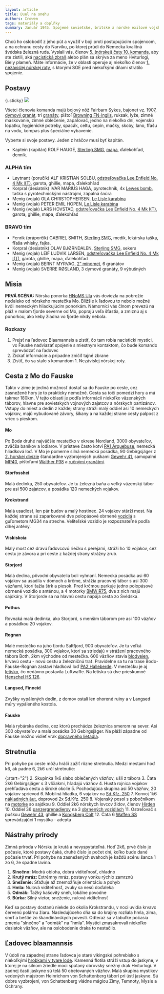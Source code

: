 ```yaml
---
layout: article
title: Duel na snehu
authors: Crowen
tags: materiály a doplňky
summary: Január 1945. Spojené sovietske, britské a nórske exilové vojská postupujú cez Finnmark ďalej do Nemeckom okupovaného Nórska. Britské SOE, Oddelenie pre zvláštne operácie, má informáciu, že nacistickí mystici Nebelwandler (Pútnici v hmle), hľadajú úkryt legendárneho draka Hvíturlogiho na svahoch ľadovca Blaamannsis.
---
```


Chcú ho oslobodiť z jeho pút a využiť v boji proti postupujúcim spojencom, a na ochranu cesty do Narviku, po ktorej prúdi do Nemecka kvalitná švédska železná ruda. Vyslali vás, členov [5. (nórskej) čaty 10. komanda](https://en.wikipedia.org/wiki/No._10_%28Inter-Allied%29_Commando#No._5_%28Norwegian%29_Troop), aby ste zistili, aká [nacistická zbraň](https://en.wikipedia.org/wiki/Wunderwaffe) alebo plán sa skrýva za meno Hvíturlogi, Biely plameň. Máte informácie, že v oblasti operuje aj niekoľko členov [1. nezávislej nórskej roty](https://en.wikipedia.org/wiki/Norwegian_Independent_Company_1), s ktorými SOE pred niekoľkými dňami stratilo spojenie.

## Postavy

{:.sticky}
![](duel-na-snehu-mapa.jpg)

Všetci členovia komanda majú bojový nôž Fairbarn Sykes, bajonet vz. 1907, [dymový granát](https://en.wikipedia.org/wiki/No_77_grenade), tri [granáty](https://en.wikipedia.org/wiki/Mills_bomb), pištoľ [Browning FN-Inglis](https://en.wikipedia.org/wiki/Browning_Hi-Power), ruksak, lyže, zimné maskovanie, zimné oblečenie, zapaľovač, jedno na niekoľko dní, vojenskú lopatku, hygienické potreby, spacák, celtu, cepín, mačky, skoby, lano, fľašu na vodu, kompas plus špeciálne vybavenie.

Vyberte si svoje postavy. Jeden z hráčov musí byť kapitán.

- Kaptein (kapitán) ROLF HAUGE, [Sterling SMG](https://en.wikipedia.org/wiki/Sterling_submachine_gun), [mapa](https://www.ibiblio.org/hyperwar/UN/UK/UK-NWE-Norway/maps/UK-NWE-Norway-8b.jpg), ďalekohľad, denník.

### ALPHA tím

- Løytnant (poručík) ALF KRISTIAN SOLBU, [odstreľovačka Lee Enfield No. 4 Mk I(T)](https://en.wikipedia.org/wiki/Lee%2525E2%252580%252593Enfield#Sniper_rifles), garota, ghillie, mapa, ďalekohľad
- Korpral (desiatnik) IVAR MARIUS HAGA, pyrotechnik, 4x [Lewes bomb](https://en.wikipedia.org/wiki/Lewes_bomb), taška s pyrotechnickými nástrojmi, zápalná šnúra
- Menig (vojak) OLA CHRISTOPHERSEN,  [Le Lisle karabína](https://en.wikipedia.org/wiki/De_Lisle_Carbine)
- Menig (vojak) PETER EMIL HOPEN,  [Le Lisle karabína](https://en.wikipedia.org/wiki/De_Lisle_Carbine)
- Menig (vojak) LARS HOVSTAD,  [odstreľovačka Lee Enfield No. 4 Mk I(T)](https://en.wikipedia.org/wiki/Lee%2525E2%252580%252593Enfield#Sniper_rifles), garota, ghillie, mapa, ďalekohľad

### BRAVO tím

- Fenrik (práporčík) GABRIEL SMITH, [Sterling SMG](https://en.wikipedia.org/wiki/Sterling_submachine_gun), medik, lekárska taška, fľaša whisky, fajka.
- Korpral (desiatnik) OLAV BJØRNDALEN, [Sterling SMG](https://en.wikipedia.org/wiki/Sterling_submachine_gun), sekera
- Menig (vojak) LEIF LUDVIK LARSEN,  [odstreľovačka Lee Enfield No. 4 Mk I(T)](https://en.wikipedia.org/wiki/Lee%2525E2%252580%252593Enfield#Sniper_rifles), garota, ghillie, mapa, ďalekohľad
- Menig (vojak) BERNT MYRVAG,  [2” mínomet](https://en.wikipedia.org/wiki/Two-inch_mortar), 6 granátov
- Menig (vojak) SVERRE RØSLAND, 3 dymové granáty, 9 výbušných

## Misia

__PRVÁ SCÉNA:__ Nórska ponorka [HNoMS Ula](https://en.wikipedia.org/wiki/HNoMS_Ula_%281943%29) vás doviezla na pobrežie neďaleko od nórskeho mestečka Mo. Bližšie k ľadovcu to nebolo možné kvôli nemeckým hliadkujúcim ponorkám. Námorníci vás člnom prevezú na pláž v malom fjorde severne od Mo, poprajú veľa šťastia, a zmiznú aj s ponorkou, ako keby žiadna vo fjorde nikdy nebola.

### Rozkazy

1. Prejsť na ľadovec Blaamannsis a zistiť, čo tam robia nacistickí mystici, vo Fauske nadviazať spojenie s miestnym kontaktom, čo bude komando sprevádzať na ľadovec
2. Získať informácie a prípadne zničiť tajné zbrane
3. Zistiť, čo sa stalo s komandom 1. Nezávislej nórskej roty.

## Cesta z Mo do Fauske

Takto v zime je jediná možnosť dostať sa do Fauske po ceste, cez zasnežené hory je to prakticky nemožné. Cesta sa točí pomedzi hory a má takmer 180km. V tejto oblasti je podľa informácií niekoľko väzenských táborov, hlavne pre sovietskych vojnových zajatcov a nórskych partizánov. Vstupy do miest a dedín z každej strany stráži malý oddiel asi 10 nemeckých vojakov, majú vybudované závory, šikany a na každej strane cesty palpost z vriec s pieskom.

#### Mo
Po Bodø druhé najväčšie mestečko v okrese Nordland, 3000 obyvateľov, zväčša baníkov a lodiarov. V prístave často kotví [PA1 Arquebuse](https://en.wikipedia.org/wiki/Flower-class_corvette), nemecká hliadková loď. V Mo je pomerne silná nemecká posádka, 90 Gebirgsjäger z [2. horskej divízie](https://en.wikipedia.org/wiki/2nd_Mountain_Division_(Wehrmacht)) štandardne vyzbrojených puškami [Gewehr 41](https://en.wikipedia.org/wiki/Gewehr_41), samopalmi [MP40](https://en.wikipedia.org/wiki/MP_40), pištoľami [Walther P38](https://en.wikipedia.org/wiki/Walther_P38) a [ručnými granátmi](https://en.wikipedia.org/w/index.php?title%253DStielhandgranate%2526useskin%253Dvector#Model_1943).

#### Storfosshei
Malá dedinka, 250 obyvateľov. Je tu železná baňa a veľký väzenský tábor pre asi 500 zajatcov, a posádka 120 nemeckých vojakov.

#### Krokstrand
Malá usadlosť, len pár budov a malý hostinec. 24 vojakov stárži most. Na každej strane sú zaparkované dve polopásové obrnené [vozidlá](https://en.wikipedia.org/wiki/Sd.Kfz._250) s guľometom MG34 na streche. Veliteľské vozidlo je rozpoznateľné podľa dlhej antény.

#### Viskiskoia
Malý most cez dravú ľadovcovú riečku s perejami, stráži ho 10 vojakov, cez cestu je závora a pri ceste z každej strany strážny zrub.

#### Storjord
Malá dedina, pôvodní obyvatelia boli vyhnaní. Nemecká posádka asi 60 vojakov sa usadila v domoch a krčme, strážia pracovný tábor s asi 300 väzňami, ktorí ťažia štrk a piesok. Pred krčmou parkuje jedno polopásové obrnené vozidlo s anténou, a 4 motorky [BMW R75](https://en.wikipedia.org/wiki/BMW_R75), dve z nich majú sajdkáry. V Storjorde sa na hlavnú cestu napája cesta zo Švédska.

#### Pothus
Rovnaká malá dedinka, ako Storjord, s menším táborom pre asi 100 väzňov a posádkou 20 vojakov.

#### Rognan
Malé mestečko na juho fjordu Saltfjord, 900 obyvateľov. Je tu veľká nemecká posádka, 300 vojakov, ktorí sa striedajú v strážení pracovného tábora Both, 2km východne od mestečka. 600 väzňov stavia [blodveien](https://en.wikipedia.org/wiki/Blood_Road), krvavú cestu - novú cestu a železničnú trať. Pravidelne sa tu na trase Bodo-Fauske-Rognan zastaví hladková loď [PA2 Halleberde](https://en.wikipedia.org/wiki/German_patrol_boat_PA_2). V mestečku je aj [letisko](https://en.wikipedia.org/wiki/Rognan_Airport), čo nedávno postavila Luftwaffe. Na letisku sú dve prieskumné [Henschel HS 126](https://en.wikipedia.org/wiki/Henschel_Hs_126).

#### Langsed, Finneid
Zvyšky vypálených dedín, z domov ostali len ohorené ruiny a v Langsed múry vypáleného kostola.

#### Fauske
Malá rybárska dedina, cez ktorú prechádza železnica smerom na sever. Asi 300 obyvateľov a malá posádka 30 Gebirgsjäger. Na pláži západne od Fauske možno vidieť vrak [dopravného lietadla](https://en.wikipedia.org/wiki/Dornier_Do_26).

## Stretnutia

Pri pohybe po ceste môžu hráči zažiť rôzne stretnutia. Medzi mestami hoď k6, ak padne 6, 2k6 určí stretnutie:

{:start="2"}
2. Skupinka 1k6 slabo oblečených väzňov, ušli z tábora
3. Čata 2k6 Gebirgsjäger s 3 vlčiakmi, hľadajú väzňov
4. Hustá rojnica vojakov prehľadáva cestu a široké okolie
5. Pochodujúca skupina asi 50 väzňov, 20 vojakov sprievod
6. Mobilná hliadka, 6 vojakov na [Sd.Kfz. 250](https://en.wikipedia.org/wiki/Sd.Kfz._250)
7. Konvoj 1k6 [nákladných áut](https://en.wikipedia.org/wiki/Mercedes-Benz_L3000), doprovod 2x Sd.Kfz. 250
8. Vojenský posol s pobočníkom na [motorke](https://en.wikipedia.org/wiki/BMW_R75) so sajdkou
9. Oddiel 2k6 nórskych lovcov židov, členov [Hirden](https://en.wikipedia.org/wiki/Hirden?wprov%253Dsfla1)
10. Oddiel 36 [panzergrenadierov](https://en.wikipedia.org/wiki/Panzergrenadier?wprov%253Dsfla1) na 3 [obrnených vozidlách](https://en.wikipedia.org/wiki/Sd.Kfz._251?wprov%253Dsfla1)
11. Ostreľovač s puškou [Gewehr 43](https://en.wikipedia.org/wiki/Gewehr_43), ghillie a [Kongsberg Colt](https://en.wikipedia.org/wiki/Kongsberg_Colt)
12. Čata 6 [Waffen SS](https://en.wikipedia.org/wiki/Waffen-SS) sprevádzajúci 1 mystika - adepta

## Nástrahy prírody

Zimná príroda v Nórsku je krutá a nevyspytateľná. Hoď 2k6, prvé číslo je počasie, ktoré postavy čaká, druhé číslo je počet dní, koľko bude dané počasie trvať. Pri pohybe na zasnežených svahoch je každú scénu šanca 1 zo 6, že spadne lavína.

1. __Slnečno:__ Modrá obloha, dobrá viditeľnosť, chladno 
2. __Krutý mráz:__ Extrémny mráz, postavy vonku rýchlo zamrznú 
3. __Sneženie:__ Sťažuje až znemožňuje orientáciu a pohyb 
4. __Hmla:__ Nulová viditeľnosť, zvuky sa nesú doďaleka 
5. __Odmäk:__ Ťažký kašovitý sneh, lokálne povodne 
6. __Búrka:__ Silný vietor, sneženie, nulová viditeľnosť 

Keď sa postavy  dostanú niekde do okolia Krokstrandu, v noci uvidia krvavo červenú polárnu žiaru. Nasledujúceho dňa sa do krajiny rozliala hmla, zima, smrť a beštie zo škandinávskych povestí. Odteraz sa v tabuľke počasia zmenia "slnečno" a "odmäk" na "hmla". Mystici zmasakrovali niekoľko desiatok väzňov, ale na oslobodenie draka to nestačilo.

## Ľadovec blaamannsis

V údolí na západnej strane ľadovca je staré vikingské pohrebisko s niekoľkými [hrobkami v tvare lode](https://en.wikipedia.org/wiki/Stone_ship). Kamenná flotila stráži vstup do jaskyne, v ktorej je na silnom žriedle moci spútaný obrovský snežný drak Hvíturlogi. V zadnej časti jaskyne sú telá 50 obetovaných väzňov. Malá skupina mystikov vedených majstrom Heinrichom von Schattenberg táborí pri ústí jaskyne. Sú dobre vyzbrojení, von Schattenberg vládne mágiou Zimy, Temnoty, Mysle a Ochrany.

<!-- wikipedia preview -->
<script src="https://unpkg.com/wikipedia-preview@1.8.0/dist/wikipedia-preview.production.js"></script>
<script type="text/javascript">
    wikipediaPreview.init({
        popupContainer: document.querySelector('.mainframe'),
        detectLinks: true
    })
</script>
<style>
    .wikipediapreview-body p {
        font: inherit;
        font-family: 'Source Sans Pro', sans-serif;
        color: inherit;
        text-align: left;
    }
</style>
